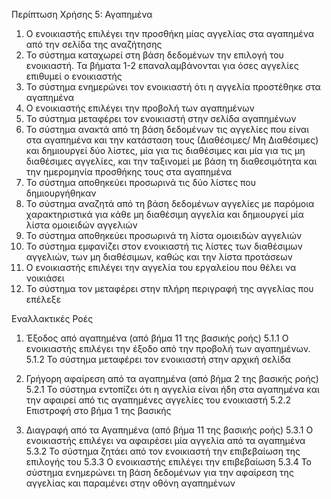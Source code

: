 Περίπτωση Χρήσης 5: Αγαπημένα

1. Ο ενοικιαστής επιλέγει την προσθήκη μίας αγγελίας στα αγαπημένα από την σελίδα της αναζήτησης
2. Το σύστημα καταχωρεί στη βάση δεδομένων την επιλογή του ενοικιαστή. Τα βήματα 1-2 επαναλαμβάνονται για όσες αγγελίες επιθυμεί ο ενοικιαστής
3. Το σύστημα ενημερώνει τον ενοικιαστή ότι η αγγελία προστέθηκε στα αγαπημένα
4. Ο ενοικιαστής επιλέγει την προβολή των αγαπημένων
5. Το σύστημα μεταφέρει τον ενοικιαστή στην σελίδα αγαπημένων
6. Το σύστημα ανακτά από τη βάση δεδομένων τις αγγελίες που είναι στα αγαπημένα και την κατάσταση τους (Διαθέσιμες/ Μη Διαθέσιμες) και δημιουργεί δύο λίστες, μία για τις διαθέσιμες και μία για τις μη διαθέσιμες αγγελίες, και την ταξινομεί με βάση τη διαθεσιμότητα και την ημερομηνία προσθήκης τους στα αγαπημένα
7. Το σύστημα αποθηκεύει προσωρινά τις δύο λίστες που δημιουργήθηκαν
8. Το σύστημα αναζητά από τη βάση δεδομένων αγγελίες με παρόμοια χαρακτηριστικά για κάθε μη διαθέσιμη αγγελία και δημιουργεί μία λίστα ομοιειδών αγγελιών
9. Το σύστημα αποθηκεύει προσωρινά τη λίστα ομοιειδών αγγελιών
10. Το σύστημα εμφανίζει στον ενοικιαστή τις λίστες των διαθέσιμων αγγελιών, των μη διαθέσιμων, καθώς και την λίστα προτάσεων
11. Ο ενοικιαστής επιλέγει την αγγελία του εργαλείου που θέλει να νοικιάσει
12. Το σύστημα τον μεταφέρει στην πλήρη περιγραφή της αγγελίας που επέλεξε

Εναλλακτικές Ροές
1. Έξοδος από αγαπημένα (από βήμα 11 της βασικής ροής)
5.1.1 Ο ενοικιαστής επιλέγει την έξοδο από την προβολή των αγαπημένων.
5.1.2 Το σύστημα μεταφέρει τον ενοικιαστή στην αρχική σελίδα

2. Γρήγορη αφαίρεση από τα αγαπημένα (από βήμα 2 της βασικής ροής)
5.2.1 Το σύστημα εντοπίζει ότι η αγγελία είναι ήδη στα αγαπημένα και την αφαιρεί από τις αγαπημένες αγγελίες του ενοικιαστή
5.2.2 Επιστροφή στο βήμα 1 της βασικής

3. Διαγραφή από τα Αγαπημένα (από βήμα 11 της βασικής ροής)
5.3.1 Ο ενοικιαστής επιλέγει να αφαιρέσει μία αγγελία από τα αγαπημένα
5.3.2 Το σύστημα ζητάει από τον ενοικιαστή την επιβεβαίωση της επιλογής του 
5.3.3 Ο ενοικιαστής επιλέγει την επιβεβαίωση
5.3.4 Το σύστημα ενημερώνει τη βάση δεδομένων για την αφαίρεση της αγγελίας και παραμένει στην οθόνη αγαπημένων
